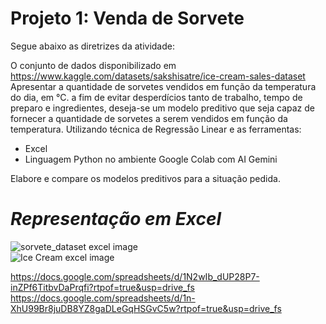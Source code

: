 # Projeto 1: Venda de Sorvete

Segue abaixo as diretrizes da atividade:

O conjunto de dados disponibilizado em https://www.kaggle.com/datasets/sakshisatre/ice-cream-sales-dataset   
Apresentar a quantidade de sorvetes vendidos em função da temperatura do dia, em °C. a fim de evitar desperdícios tanto de trabalho, tempo de preparo e ingredientes, deseja-se um modelo preditivo que seja capaz de fornecer a quantidade de sorvetes a serem vendidos em função da temperatura. Utilizando técnica de Regressão Linear e as ferramentas:

* Excel
* Linguagem Python no ambiente Google Colab com AI Gemini   

Elabore e compare os modelos preditivos para a situação pedida.   

# _Representação em Excel_   

![sorvete_dataset excel image](https://github.com/user-attachments/assets/e575a7ee-8f3e-4283-9f81-74ec0060cdb2)   
![Ice Cream excel image](https://github.com/user-attachments/assets/f3be95bd-6307-4222-86b7-c276671356ab)   


https://docs.google.com/spreadsheets/d/1N2wIb_dUP28P7-inZPf6TitbvDaPrqfi?rtpof=true&usp=drive_fs     
https://docs.google.com/spreadsheets/d/1n-XhU99Br8juDB8YZ8gaDLeGqHSGvC5w?rtpof=true&usp=drive_fs   



